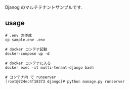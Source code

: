 Djanog のマルチテナントサンプルです.

## usage

```console
# .env の作成
cp sample.env .env

# docker コンテナ起動
docker-compose up -d

# docker コンテナに入る
docker exec -it multi-tenant-django bash

# コンテナ内 で runserver
[root@724ec4f18373 django]# python manage.py runserver
```

